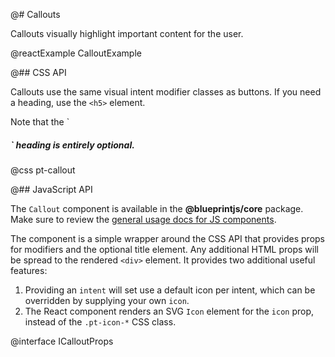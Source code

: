 @# Callouts

Callouts visually highlight important content for the user.

@reactExample CalloutExample

@## CSS API

Callouts use the same visual intent modifier classes as buttons. If you need a
heading, use the `<h5>` element.

<div class="pt-callout pt-intent-primary pt-icon-info-sign">
    Note that the `<h5>` heading is entirely optional.
</div>

@css pt-callout

@## JavaScript API

The `Callout` component is available in the **@blueprintjs/core** package.
Make sure to review the [general usage docs for JS components](#blueprint.usage).

The component is a simple wrapper around the CSS API that provides props for modifiers and the optional title
element. Any additional HTML props will be spread to the rendered `<div>` element. It provides two additional
useful features:

1. Providing an `intent` will set use a default icon per intent, which can be overridden by supplying
   your own `icon`.
1. The React component renders an SVG `Icon` element for the `icon` prop, instead of the `.pt-icon-*`
   CSS class.

@interface ICalloutProps
